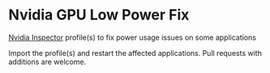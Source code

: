 # Nvidia GPU Low Power Fix
[Nvidia Inspector](https://www.guru3d.com/files-details/nvidia-profile-inspector-download.html) profile(s) to fix power usage issues on some applications

Import the profile(s) and restart the affected applications.
Pull requests with additions are welcome.
